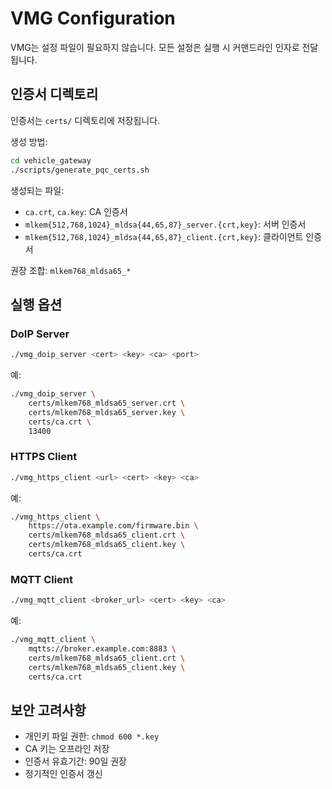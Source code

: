 # VMG Configuration

VMG는 설정 파일이 필요하지 않습니다.
모든 설정은 실행 시 커맨드라인 인자로 전달됩니다.

## 인증서 디렉토리

인증서는 `certs/` 디렉토리에 저장됩니다.

생성 방법:
```bash
cd vehicle_gateway
./scripts/generate_pqc_certs.sh
```

생성되는 파일:
- `ca.crt`, `ca.key`: CA 인증서
- `mlkem{512,768,1024}_mldsa{44,65,87}_server.{crt,key}`: 서버 인증서
- `mlkem{512,768,1024}_mldsa{44,65,87}_client.{crt,key}`: 클라이언트 인증서

권장 조합: `mlkem768_mldsa65_*`

## 실행 옵션

### DoIP Server

```bash
./vmg_doip_server <cert> <key> <ca> <port>
```

예:
```bash
./vmg_doip_server \
    certs/mlkem768_mldsa65_server.crt \
    certs/mlkem768_mldsa65_server.key \
    certs/ca.crt \
    13400
```

### HTTPS Client

```bash
./vmg_https_client <url> <cert> <key> <ca>
```

예:
```bash
./vmg_https_client \
    https://ota.example.com/firmware.bin \
    certs/mlkem768_mldsa65_client.crt \
    certs/mlkem768_mldsa65_client.key \
    certs/ca.crt
```

### MQTT Client

```bash
./vmg_mqtt_client <broker_url> <cert> <key> <ca>
```

예:
```bash
./vmg_mqtt_client \
    mqtts://broker.example.com:8883 \
    certs/mlkem768_mldsa65_client.crt \
    certs/mlkem768_mldsa65_client.key \
    certs/ca.crt
```

## 보안 고려사항

- 개인키 파일 권한: `chmod 600 *.key`
- CA 키는 오프라인 저장
- 인증서 유효기간: 90일 권장
- 정기적인 인증서 갱신

